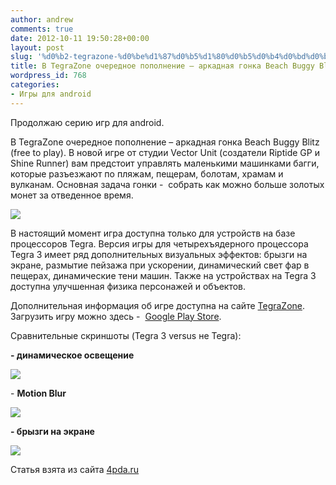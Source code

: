 ```yaml
---
author: andrew
comments: true
date: 2012-10-11 19:50:28+00:00
layout: post
slug: '%d0%b2-tegrazone-%d0%be%d1%87%d0%b5%d1%80%d0%b5%d0%b4%d0%bd%d0%be%d0%b5-%d0%bf%d0%be%d0%bf%d0%be%d0%bb%d0%bd%d0%b5%d0%bd%d0%b8%d0%b5-%d0%b0%d1%80%d0%ba%d0%b0%d0%b4%d0%bd%d0%b0%d1%8f-%d0%b3'
title: В TegraZone очередное пополнение – аркадная гонка Beach Buggy Blitz
wordpress_id: 768
categories:
- Игры для android
---
```


Продолжаю серию игр для android.





В TegraZone очередное пополнение – аркадная гонка Beach Buggy Blitz (free to play). В новой игре от студии Vector Unit (создатели Riptide GP и Shine Runner) вам предстоит управлять маленькими машинками багги, которые разъезжают по пляжам, пещерам, болотам, храмам и вулканам. Основная задача гонки -  собрать как можно больше золотых монет за отведенное время.





![](http://s.4pda.ru/wp-content/uploads/2012/09/unnamed-480x234.jpg)

 <!-- more -->

В настоящий момент игра доступна только для устройств на базе процессоров Tegra. Версия игры для четырехъядерного процессора Tegra 3 имеет ряд дополнительных визуальных эффектов: брызги на экране, размытие пейзажа при ускорении, динамический свет фар в пещерах, динамические тени машин. Также на устройствах на Tegra 3 доступна улучшенная физика персонажей и объектов.





Дополнительная информация об игре доступна на сайте [TegraZone](http://www.tegrazone.com/). Загрузить игру можно здесь -  [Google Play Store](https://play.google.com/store/apps/details?id=com.vectorunit.yellow).





Сравнительные скриншоты (Tegra 3 versus не Tegra):





**- динамическое освещение**





![](http://s.4pda.ru/wp-content/uploads/2012/09/image001-480x270.jpg)



- **Motion Blur**





![](http://s.4pda.ru/wp-content/uploads/2012/09/image0021-480x270.jpg)





**- брызги на экране**





![](http://s.4pda.ru/wp-content/uploads/2012/09/image003-480x270.jpg)



Статья взята из сайта [4pda.ru](http://4pda.ru/2012/09/12/71378/)
